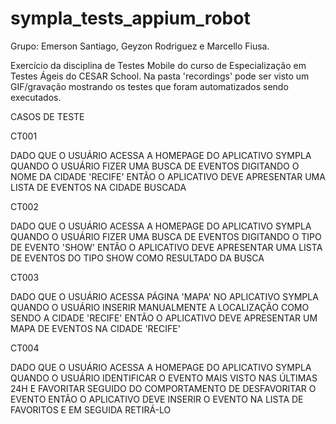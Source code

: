 # sympla_tests_appium_robot
Grupo: Emerson Santiago, Geyzon Rodriguez e Marcello Fiusa.

Exercício da disciplina de Testes Mobile do curso de Especialização em Testes Ágeis do CESAR School.
Na pasta 'recordings' pode ser visto um GIF/gravação mostrando os testes que foram automatizados sendo executados.



CASOS DE TESTE

CT001

DADO QUE O USUÁRIO ACESSA A HOMEPAGE DO APLICATIVO SYMPLA
QUANDO O USUÁRIO FIZER UMA BUSCA DE EVENTOS DIGITANDO O NOME DA CIDADE 'RECIFE'
ENTÃO O APLICATIVO DEVE APRESENTAR UMA LISTA DE EVENTOS NA CIDADE BUSCADA

CT002

DADO QUE O USUÁRIO ACESSA A HOMEPAGE DO APLICATIVO SYMPLA
QUANDO O USUÁRIO FIZER UMA BUSCA DE EVENTOS DIGITANDO O TIPO DE EVENTO 'SHOW'
ENTÃO O APLICATIVO DEVE APRESENTAR UMA LISTA DE EVENTOS DO TIPO SHOW COMO RESULTADO DA BUSCA

CT003

DADO QUE O USUÁRIO ACESSA PÁGINA 'MAPA' NO APLICATIVO SYMPLA
QUANDO O USUÁRIO INSERIR MANUALMENTE A LOCALIZAÇÃO COMO SENDO A CIDADE 'RECIFE'
ENTÃO O APLICATIVO DEVE APRESENTAR UM MAPA DE EVENTOS NA CIDADE 'RECIFE'

CT004

DADO QUE O USUÁRIO ACESSA A HOMEPAGE DO APLICATIVO SYMPLA
QUANDO O USUÁRIO IDENTIFICAR O EVENTO MAIS VISTO NAS ÚLTIMAS 24H
E FAVORITAR SEGUIDO DO COMPORTAMENTO DE DESFAVORITAR O EVENTO
ENTÃO O APLICATIVO DEVE INSERIR O EVENTO NA LISTA DE FAVORITOS E EM SEGUIDA RETIRÁ-LO

